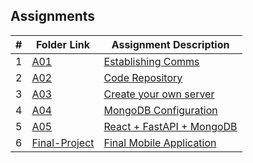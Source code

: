 ##  Assignments

|   #   | Folder Link             | Assignment Description                 |
| :---: | ----------------------- | -------------------------------------- |
|   1   | [A01](https://github.com/EthanJBailey/4443-MobileApps/tree/main/Assignments/A01) | [Establishing Comms](https://github.com/EthanJBailey/4443-MobileApps/tree/main/Assignments/A01/README.md) |
|   2   | [A02](https://github.com/EthanJBailey/4443-MobileApps/tree/main/Assignments/A02) | [Code Repository](https://github.com/EthanJBailey/4443-MobileApps/tree/main/Assignments/A02/README.md) |
|   3   | [A03](https://github.com/EthanJBailey/4443-MobileApps/tree/main/Assignments/A03) | [Create your own server](https://github.com/EthanJBailey/4443-MobileApps/tree/main/Assignments/A03/README.md) |
|   4   | [A04](https://github.com/EthanJBailey/4443-MobileApps/tree/main/Assignments/A04) | [MongoDB Configuration](https://github.com/EthanJBailey/4443-MobileApps/tree/main/Assignments/A04/README.md) |
|   5   | [A05](https://github.com/EthanJBailey/4443-MobileApps/tree/main/Assignments/A05) | [React + FastAPI + MongoDB](https://github.com/EthanJBailey/4443-MobileApps/tree/main/Assignments/A05/README.md) |
|   6   | [Final-Project](https://github.com/EthanJBailey/4443-MobileApps/tree/main/Assignments/Final-Project) | [Final Mobile Application](https://github.com/EthanJBailey/4443-MobileApps/tree/main/Assignments/Final-Project/README.md) |
